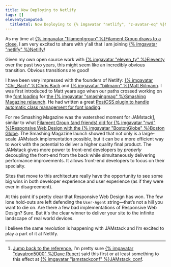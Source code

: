```yaml
---
title: Now Deploying to Netlify
tags: []
eleventyComputed:
  titleHtml: Now Deploying to {% imgavatar "netlify", "z-avatar-eq" %}Netlify
---
```

As my time at [{% imgavatar "filamentgroup" %}Filament Group draws to a close](/web/filament-group/), I am very excited to share with y'all that I am joining [{% imgavatar "netlify" %}Netlify](https://www.netlify.com/)!

Given my own open source work with [{% imgavatar "eleven_ty" %}Eleventy](https://www.11ty.dev/) over the past two years, this might seem like an incredibly obvious transition. Obvious transitions are good!

I have been very impressed with the founders of Netlify: [{% imgavatar "Chr_Bach" %}Chris Bach](https://twitter.com/Chr_Bach) and [{% imgavatar "biilmann" %}Matt Biilmann](https://twitter.com/biilmann). I was first introduced to Matt years ago when our paths crossed working on the [font loading](/web/the-compromise/) for [the {% imgavatar "smashingmag" %}Smashing Magazine relaunch](https://www.netlify.com/case-studies/smashing/). He had written a great [PostCSS plugin to handle automatic class management for font loading](/web/font-loading-classes/).

For me Smashing Magazine was the watershed moment for JAMstack<a href="#note-1" class="notes_link" id="link-note-1">1</a>, similar to what [Filament Group (and friends) did for {% imgavatar "rwd" %}Responsive Web Design with the {% imgavatar "BostonGlobe" %}Boston Globe](https://www.filamentgroup.com/lab/introducing-the-new-responsive-designed-bostonglobecom.html). The Smashing Magazine launch showed that not only is a large-scale JAMstack implementation possible, but it can be a more efficient way to work with the potential to deliver a higher quality final product. The JAMstack gives more power to front-end developers by _properly_ decoupling the front-end from the back while simultaneously delivering performance improvements. It allows front-end developers to focus on their specialty.

Sites that move to this architecture really have the opportunity to see some big wins in both developer experience and user experience (as if they were ever in disagreement).

At this point it's pretty clear that Responsive Web Design has won. The few lone hold-outs are left defending the `User-Agent` string—that’s not a hill you want to die on. Are there a few bad implementations of Responsive Web Design? Sure. But it's the clear winner to deliver your site to the infinite landscape of real world devices.

I believe the same revolution is happening with JAMstack and I’m excited to play a part of it at Netlify.


---
<ol class="notes">
    <li class="notes_note"><a id="note-1" href="#link-note-1" class="notes_linkback">Jump back to the reference.</a> I’m pretty sure <a href="https://twitter.com/davatron5000">{% imgavatar "davatron5000" %}Dave Rupert</a> said this first or at least something to this effect at <a href="https://twitter.com/jamstackconf">{% imgavatar "jamstackconf" %}JAMstack_conf</a>.</li>
</ol>

